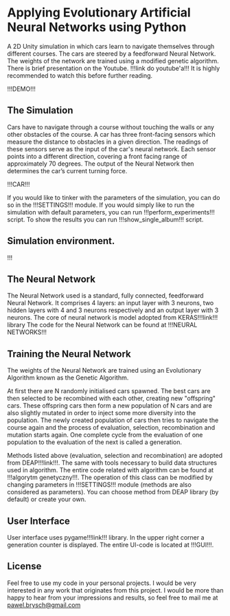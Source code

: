 # Applying Evolutionary Artificial Neural Networks using Python

A 2D Unity simulation in which cars learn to navigate themselves through different courses. The cars are steered by a feedforward Neural Network. The weights of the network are trained using a modified genetic algorithm.
There is brief presentation on the Youtube. !!!link do youtube'a!!! 
It is highly recommended to watch this before further reading.


!!!DEMO!!!


## The Simulation

Cars have to navigate through a course without touching the walls or any other obstacles of the course. A car has three front-facing sensors which measure the distance to obstacles in a given direction. The readings of these sensors serve as the input of the car's neural network. Each sensor points into a different direction, covering a front facing range of approximately 70 degrees. The output of the Neural Network then determines the car’s current turning force.


!!!CAR!!!


If you would like to tinker with the parameters of the simulation, you can do so in the !!!SETTINGS!!! module. If you would simply like to run the simulation with default parameters, you can run !!!perform_experiments!!! script. To show the results you can run !!!show_single_album!!! script.

## Simulation environment.
!!!


## The Neural Network

The Neural Network used is a standard, fully connected, feedforward Neural Network. It comprises 4 layers: an input layer with 3 neurons, two hidden layers with 4 and 3 neurons respectively and an output layer with 3 neurons.
The core of neural network is model adopted from KERAS!!!link!!! library
The code for the Neural Network can be found at !!!NEURAL NETWORKS!!!


## Training the Neural Network

The weights of the Neural Network are trained using an Evolutionary Algorithm known as the Genetic Algorithm.

At first there are N randomly initialised cars spawned. The best cars are then selected to be recombined with each other, creating new "offspring" cars. These offspring cars then form a new population of N cars and are 
also slightly mutated in order to inject some more diversity into the population. The newly created population of cars then tries to navigate the course again and the process of evaluation, selection, recombination and mutation starts again. One complete cycle from the evaluation of one population to the evaluation of the next is called a generation.

Methods listed above (evaluation, selection and recombination) are adopted from DEAP!!!link!!!. The same with tools necessary to build data structures used in algorithm.
The entire code related with algorithm can be found at !!!algorytm genetyczny!!!. The operation of this class can be modified  by changing parameters in !!!SETTINGS!!! module (methods are also considered as parameters). You can choose method from DEAP library (by default) or create your own.


## User Interface

User interface uses pygame!!!link!!! library. 
In the upper right corner a generation counter is displayed.
The entire UI-code is located at !!!GUI!!!.


## License

Feel free to use my code in your personal projects. I would be very interested in any work that originates from this project. I would be more than happy to hear from your impressions and results, so feel free to mail me at pawel.brysch@gmail.com
